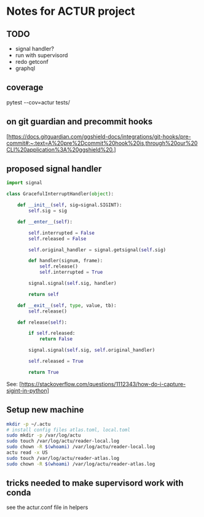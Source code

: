 # Notes for ACTUR project

<!-- markdownlint-disable MD030 -->

## TODO

-   signal handler?
-   run with supervisord
-   redo getconf
-   graphql

## coverage

pytest --cov=actur tests/

## on git guardian and precommit hooks

[https://docs.gitguardian.com/ggshield-docs/integrations/git-hooks/pre-commit#:~:text=A%20pre%2Dcommit%20hook%20is,through%20our%20CLI%20application%3A%20ggshield%20.]

## proposed signal handler

```python
import signal

class GracefulInterruptHandler(object):

    def __init__(self, sig=signal.SIGINT):
        self.sig = sig

    def __enter__(self):

        self.interrupted = False
        self.released = False

        self.original_handler = signal.getsignal(self.sig)

        def handler(signum, frame):
            self.release()
            self.interrupted = True

        signal.signal(self.sig, handler)

        return self

    def __exit__(self, type, value, tb):
        self.release()

    def release(self):

        if self.released:
            return False

        signal.signal(self.sig, self.original_handler)

        self.released = True

        return True
```

See:
[https://stackoverflow.com/questions/1112343/how-do-i-capture-sigint-in-python]

## Setup new machine

```bash
mkdir -p ~/.actu
# install config files atlas.toml, local.toml
sudo mkdir -p /var/log/actu
sudo touch /var/log/actu/reader-local.log
sudo chown -R $(whoami) /var/log/actu/reader-local.log
actu read -x US
sudo touch /var/log/actu/reader-atlas.log
sudo chown -R $(whoami) /var/log/actu/reader-atlas.log

```

## tricks needed to make supervisord work with conda

see the actur.conf file in helpers
